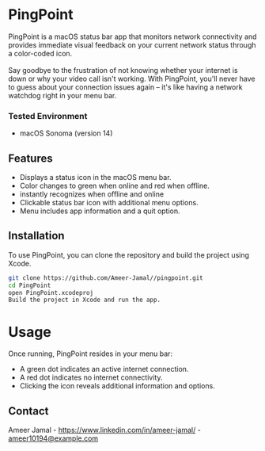 # PingPoint

PingPoint is a macOS status bar app that monitors network connectivity and provides immediate visual feedback on your current network status through a color-coded icon. 
<br><br>Say goodbye to the frustration of not knowing whether your internet is down or why your video call isn't working. With PingPoint, you'll never have to guess about your connection issues again – it's like having a network watchdog right in your menu bar.


### Tested Environment
- macOS Sonoma (version 14)

## Features

- Displays a status icon in the macOS menu bar.
- Color changes to green when online and red when offline.
- instantly recognizes when offline and online
- Clickable status bar icon with additional menu options.
- Menu includes app information and a quit option.

## Installation

To use PingPoint, you can clone the repository and build the project using Xcode.

```bash
git clone https://github.com/Ameer-Jamal//pingpoint.git
cd PingPoint
open PingPoint.xcodeproj
Build the project in Xcode and run the app.
```

# Usage
Once running, PingPoint resides in your menu bar:

- A green dot indicates an active internet connection.
- A red dot indicates no internet connectivity.
- Clicking the icon reveals additional information and options.

## Contact
Ameer Jamal - https://www.linkedin.com/in/ameer-jamal/ - ameer10194@example.com
